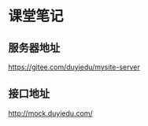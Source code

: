 # 课堂笔记

## 服务器地址



https://gitee.com/duyiedu/mysite-server



## 接口地址



http://mock.duyiedu.com/





